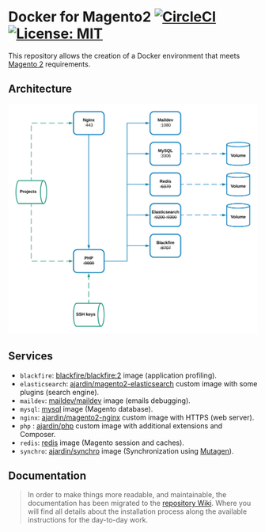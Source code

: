 # Docker for Magento2 [![CircleCI](https://circleci.com/gh/EmakinaFR/docker-magento2.svg?style=svg)](https://circleci.com/gh/EmakinaFR/docker-magento2) [![License: MIT](https://img.shields.io/badge/License-MIT-blue.svg)](https://opensource.org/licenses/MIT)
This repository allows the creation of a Docker environment that meets
[Magento 2](https://devdocs.magento.com/guides/v2.4/install-gde/system-requirements-tech.html) requirements.

## Architecture
![Architecture overview](docs/architecture.png "Architecture")

## Services
* `blackfire`: [blackfire/blackfire:2](https://hub.docker.com/r/blackfire/blackfire/) image (application profiling).
* `elasticsearch`: [ajardin/magento2-elasticsearch](https://hub.docker.com/r/ajardin/magento2-elasticsearch) custom image with some plugins (search engine).
* `maildev`: [maildev/maildev](https://hub.docker.com/r/maildev/maildev/) image (emails debugging).
* `mysql`: [mysql](https://hub.docker.com/r/mysql/mysql) image (Magento database).
* `nginx`: [ajardin/magento2-nginx](https://hub.docker.com/r/ajardin/magento2-nginx) custom image with HTTPS (web server).
* `php` : [ajardin/php](https://hub.docker.com/r/ajardin/php) custom image with additional extensions and Composer.
* `redis`: [redis](https://store.docker.com/images/redis) image (Magento session and caches).
* `synchro`: [ajardin/synchro](https://hub.docker.com/r/ajardin/synchro) image (Synchronization using [Mutagen](https://mutagen.io/)).

## Documentation
> In order to make things more readable, and maintainable, the documentation has been migrated to
the [repository Wiki](https://github.com/EmakinaFR/docker-magento2/wiki). Where you will find all details about the 
installation process along the available instructions for the day-to-day work. 
